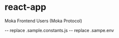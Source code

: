 # react-app

Moka Frontend Users (Moka Protocol)

-- replace .sample.constants.js
-- replace .sampe.env